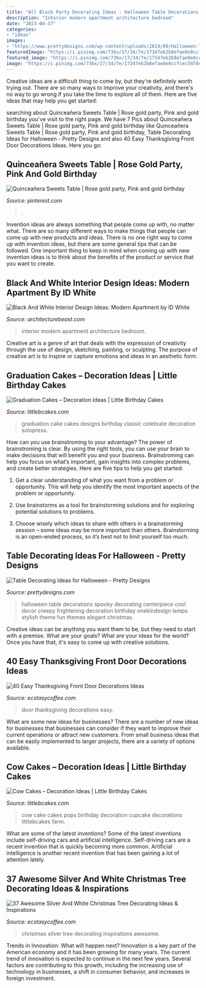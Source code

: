```yaml
---
title: "All Black Party Decorating Ideas : Halloween Table Decorations Spooky Decorating Centerpiece Cool Decor Creepy Frightening Decoration Birthday Onekindesign Lamps Stylish Theme Fun Themes Elegant Christmas"
description: "Interior modern apartment architecture bedroom"
date: "2023-04-17"
categories:
- "ideas"
images:
- "https://www.prettydesigns.com/wp-content/uploads/2014/09/Halloween-Table-with-Stylish-Lamps.jpg"
featuredImage: "https://i.pinimg.com/736x/17/34/7e/17347eb2b8efae8e8ccfcec5978c103b.jpg"
featured_image: "https://i.pinimg.com/736x/17/34/7e/17347eb2b8efae8e8ccfcec5978c103b.jpg"
image: "https://i.pinimg.com/736x/17/34/7e/17347eb2b8efae8e8ccfcec5978c103b.jpg"
---
```



Creative ideas are a difficult thing to come by, but they're definitely worth trying out. There are so many ways to improve your creativity, and there's no way to go wrong if you take the time to explore all of them. Here are five ideas that may help you get started: 

	

		
searching about Quinceañera Sweets Table | Rose gold party, Pink and gold birthday you've visit to the right page. We have 7 Pics about Quinceañera Sweets Table | Rose gold party, Pink and gold birthday like Quinceañera Sweets Table | Rose gold party, Pink and gold birthday, Table Decorating Ideas for Halloween - Pretty Designs and also 40 Easy Thanksgiving Front Door Decorations Ideas. Here you go:
		
    
## Quinceañera Sweets Table | Rose Gold Party, Pink And Gold Birthday

<img loading=lazy src="https://i.pinimg.com/736x/17/34/7e/17347eb2b8efae8e8ccfcec5978c103b.jpg" onerror="this.onerror=null;this.src='https://tse1.mm.bing.net/th?id=OIP.Ux4nV0p0quPbeFyMGymoSwHaLH&amp;pid=15.1';" alt="Quinceañera Sweets Table | Rose gold party, Pink and gold birthday">

_Source: pinterest.com_

>. 

	

Invention ideas are always something that people come up with, no matter what. There are so many different ways to make things that people can come up with new products and ideas. There is no one right way to come up with invention ideas, but there are some general tips that can be followed. One important thing to keep in mind when coming up with new invention ideas is to think about the benefits of the product or service that you want to create.

    
## Black And White Interior Design Ideas: Modern Apartment By ID White

<img loading=lazy src="http://www.architecturebeast.com/wp-content/uploads/2017/05/Black-And-White-Interior-Design-Ideas-Modern-Apartment-by-ID-White-on-Architecture-Beast-06-min.jpg" onerror="this.onerror=null;this.src='https://tse1.mm.bing.net/th?id=OIP.C9PXrtJ-UP20dtbsneqyBAHaJ3&amp;pid=15.1';" alt="Black And White Interior Design Ideas: Modern Apartment by ID White">

_Source: architecturebeast.com_

>interior modern apartment architecture bedroom. 

	

Creative art is a genre of art that deals with the expression of creativity through the use of design, sketching, painting, or sculpting. The purpose of creative art is to inspire or capture emotions and ideas in an aesthetic form.

    
## Graduation Cakes – Decoration Ideas | Little Birthday Cakes

<img loading=lazy src="http://www.littlebcakes.com/wp-content/uploads/2013/08/Graduation-Cake-Pics.jpg" onerror="this.onerror=null;this.src='https://tse4.mm.bing.net/th?id=OIP.FzF5xyvvONHBAF88429-cgHaJ4&amp;pid=15.1';" alt="Graduation Cakes – Decoration Ideas | Little Birthday Cakes">

_Source: littlebcakes.com_

>graduation cake cakes designs birthday classic celebrate decoration solopress. 

	

How can you use brainstroming to your advantage?
The power of brainstroming is clear. By using the right tools, you can use your brain to make decisions that will benefit you and your business. Brainstroming can help you focus on what’s important, gain insights into complex problems, and create better strategies. Here are five tips to help you get started: 
1. Get a clear understanding of what you want from a problem or opportunity. This will help you identify the most important aspects of the problem or opportunity. 

2. Use brainstorms as a tool for brainstorming solutions and for exploring potential solutions to problems. 

3. Choose wisely which ideas to share with others in a brainstorming session – some ideas may be more important than others. Brainstorming is an open-ended process, so it’s best not to limit yourself too much.

    
## Table Decorating Ideas For Halloween - Pretty Designs

<img loading=lazy src="https://www.prettydesigns.com/wp-content/uploads/2014/09/Halloween-Table-with-Stylish-Lamps.jpg" onerror="this.onerror=null;this.src='https://tse3.mm.bing.net/th?id=OIP.g3jmLUfSzBVqAg23M_AXTQHaLH&amp;pid=15.1';" alt="Table Decorating Ideas for Halloween - Pretty Designs">

_Source: prettydesigns.com_

>halloween table decorations spooky decorating centerpiece cool decor creepy frightening decoration birthday onekindesign lamps stylish theme fun themes elegant christmas. 

	

Creative ideas can be anything you want them to be, but they need to start with a premise. What are your goals? What are your ideas for the world? Once you have that, it's easy to come up with creative solutions.

    
## 40 Easy Thanksgiving Front Door Decorations Ideas

<img loading=lazy src="https://i1.wp.com/www.ecstasycoffee.com/wp-content/uploads/2016/10/Thanksgiving-Front-Door-Decorations-13.jpg" onerror="this.onerror=null;this.src='https://tse3.mm.bing.net/th?id=OIP.ftgLEwJowab5hv_kvsBSpwHaJ4&amp;pid=15.1';" alt="40 Easy Thanksgiving Front Door Decorations Ideas">

_Source: ecstasycoffee.com_

>door thanksgiving decorations easy. 

	

What are some new ideas for businesses?
There are a number of new ideas for businesses that businesses can consider if they want to improve their current operations or attract new customers. From small business ideas that can be easily implemented to larger projects, there are a variety of options available.

    
## Cow Cakes – Decoration Ideas | Little Birthday Cakes

<img loading=lazy src="http://www.littlebcakes.com/wp-content/uploads/2014/01/Cow-Cake-Pops.jpg" onerror="this.onerror=null;this.src='https://tse3.mm.bing.net/th?id=OIP.F4xy8aMBXU-WB3p_z6p7AQHaLE&amp;pid=15.1';" alt="Cow Cakes – Decoration Ideas | Little Birthday Cakes">

_Source: littlebcakes.com_

>cow cake cakes pops birthday decoration cupcake decorations littlebcakes farm. 

	

What are some of the latest inventions?
Some of the latest inventions include self-driving cars and artificial intelligence. Self-driving cars are a recent invention that is quickly becoming more common. Artificial intelligence is another recent invention that has been gaining a lot of attention lately.

    
## 37 Awesome Silver And White Christmas Tree Decorating Ideas &amp; Inspirations

<img loading=lazy src="https://i2.wp.com/www.ecstasycoffee.com/wp-content/uploads/2016/10/White-and-Silver-Christmas-Tree1.jpg" onerror="this.onerror=null;this.src='https://tse2.mm.bing.net/th?id=OIP.zjv7hdKTy2MwKNf5ed96hwHaR4&amp;pid=15.1';" alt="37 Awesome Silver And White Christmas Tree Decorating Ideas &amp; Inspirations">

_Source: ecstasycoffee.com_

>christmas silver tree decorating inspirations awesome. 

	

Trends in Innovation: What will happen next?
Innovation is a key part of the American economy and it has been growing for many years. The current trend of innovation is expected to continue in the next few years. Several factors are contributing to this growth, including the increasing use of technology in businesses, a shift in consumer behavior, and increases in foreign investment.

